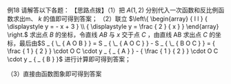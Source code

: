 例18 请解答以下各题： 【思路点拨】（1）把 $A \left( 1 , 2 \right)$ 分别代入一次函数和反比例函数求出m、 $k$ 的值即可得到答案；
（2）联立 $\left\{ \begin{array} { l l } { \displaystyle y = - x + 3 } \\ { \displaystyle y = \frac { 2 } { x } } \end{array} \right.$ 求出点 $B$ 的坐标，令直线 $A B$ 与 $x$ 交于点 $C$ ，由直线 AB 求出点 $C$ 的坐标，最后由$S _ { \_ { A O B } } = S _ { \_ { A O C } } - S _ { \_ { B O C } } = { \frac { 1 } { 2 } } \cdot O C \cdot y _ { _ { A } } - { \frac { 1 } { 2 } } \cdot O C \cdot y _ { _ { B } }$ 进行计算即可得到答案；

（3）直接由函数图象即可得到答案
